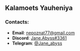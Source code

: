## Kalamoets Yauheniya

### Contacts: 
- __Email__: [nepoznat77@gmail.com](mailto:nepoznat77@gmail.com)
- __Discord__: [Jane.Abyss#3361](discord:Jane.Abyss#3361)
- __Telegram__: [@Jane_abyss](https://t.me/Jane_abyss)


